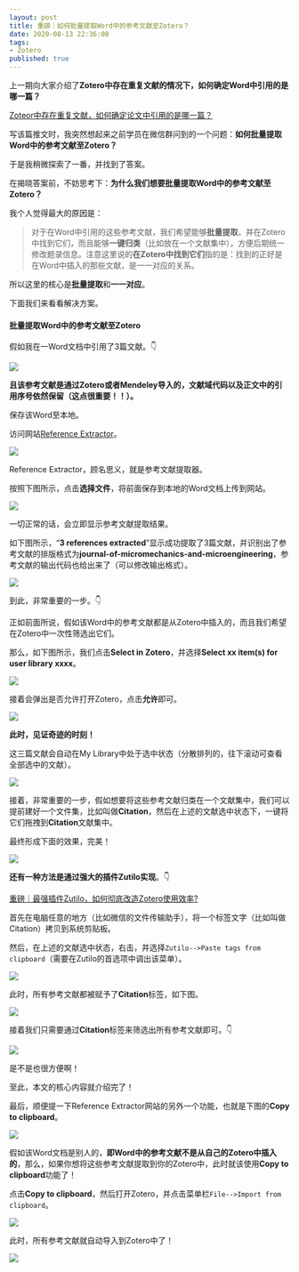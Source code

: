 ```yaml
---
layout: post
title: 重磅｜如何批量提取Word中的参考文献至Zotero？
date: 2020-08-13 22:36:00
tags: 
- Zotero
published: true
---
```





上一期向大家介绍了**Zotero中存在重复文献的情况下，如何确定Word中引用的是哪一篇？**

[Zoteor中存在重复文献，如何确定论文中引用的是哪一篇？](https://mp.weixin.qq.com/s/WBjft3TqjEwBMqcXmaURsA)

写该篇推文时，我突然想起来之前学员在微信群问到的一个问题：**如何批量提取Word中的参考文献至Zotero？**

于是我稍微探索了一番，并找到了答案。

在揭晓答案前，不妨思考下：**为什么我们想要批量提取Word中的参考文献至Zotero？**

我个人觉得最大的原因是：

> 对于在Word中引用的这些参考文献，我们希望能够**批量提取**，并在Zotero中找到它们，而且能够**一键归类**（比如放在一个文献集中），方便后期统一修改题录信息。注意这里说的**在Zotero中找到它们**指的是：找到的正好是在Word中插入的那些文献，是一一对应的关系。

所以这里的核心是**批量提取**和**一一对应**。

下面我们来看看解决方案。

#### 批量提取Word中的参考文献至Zotero

假如我在一Word文档中引用了3篇文献。👇

![](https://figurebed-iseex.oss-cn-hangzhou.aliyuncs.com/img/20200813082038.png)

**且该参考文献是通过Zotero或者Mendeley导入的，文献域代码以及正文中的引用序号依然保留（这点很重要！！）。**

保存该Word至本地。

访问网站[Reference Extractor](https://rintze.zelle.me/ref-extractor/ "Reference Extractor")。

![](https://figurebed-iseex.oss-cn-hangzhou.aliyuncs.com/img/20200813082429.png)

Reference Extractor，顾名思义，就是参考文献提取器。

按照下图所示，点击**选择文件**，将前面保存到本地的Word文档上传到网站。

![](https://figurebed-iseex.oss-cn-hangzhou.aliyuncs.com/img/20200813082606.png)

一切正常的话，会立即显示参考文献提取结果。

如下图所示，“**3 references extracted**”显示成功提取了3篇文献，并识别出了参考文献的排版格式为**journal-of-micromechanics-and-microengineering**，参考文献的输出代码也给出来了（可以修改输出格式）。

![](https://figurebed-iseex.oss-cn-hangzhou.aliyuncs.com/img/20200813083621.png)

到此，非常重要的一步。👇

正如前面所说，假如该Word中的参考文献都是从Zotero中插入的，而且我们希望在Zotero中一次性筛选出它们。

那么，如下图所示，我们点击**Select in Zotero**，并选择**Select xx item(s) for user library xxxx**。

![](https://figurebed-iseex.oss-cn-hangzhou.aliyuncs.com/img/20200813085057.png)

接着会弹出是否允许打开Zotero，点击**允许**即可。

![](https://figurebed-iseex.oss-cn-hangzhou.aliyuncs.com/img/20200813085258.png)

**此时，见证奇迹的时刻！**

这三篇文献会自动在My Library中处于选中状态（分散排列的，往下滚动可查看全部选中的文献）。

![](https://figurebed-iseex.oss-cn-hangzhou.aliyuncs.com/img/20200813085350.png)

接着，非常重要的一步，假如想要将这些参考文献归类在一个文献集中，我们可以提前建好一个文件集，比如叫做**Citation**，然后在上述的文献选中状态下，一键将它们拖拽到**Citation**文献集中。

最终形成下面的效果，完美！

![](https://figurebed-iseex.oss-cn-hangzhou.aliyuncs.com/img/20200813085914.png)

**还有一种方法是通过强大的插件Zutilo实现**。👇

[重磅｜最强插件Zutilo，如何彻底改造Zotero使用效率?](https://mp.weixin.qq.com/s/KtSAUPDlAzHbzBAVYi5AeA)

首先在电脑任意的地方（比如微信的文件传输助手），将一个标签文字（比如叫做Citation）拷贝到系统剪贴板。

然后，在上述的文献选中状态，右击，并选择`Zutilo-->Paste tags from clipboard`（需要在Zutilo的首选项中调出该菜单）。

![](https://figurebed-iseex.oss-cn-hangzhou.aliyuncs.com/img/20200813090656.png)

此时，所有参考文献都被赋予了**Citation**标签，如下图。

![](https://figurebed-iseex.oss-cn-hangzhou.aliyuncs.com/img/20200813091025.png)

接着我们只需要通过**Citation**标签来筛选出所有参考文献即可。👇

![](https://figurebed-iseex.oss-cn-hangzhou.aliyuncs.com/img/20200813091127.png)

是不是也很方便啊！

至此，本文的核心内容就介绍完了！

最后，顺便提一下Reference Extractor网站的另外一个功能，也就是下图的**Copy to clipboard**。

![](https://figurebed-iseex.oss-cn-hangzhou.aliyuncs.com/img/20200813091311.png)

假如该Word文档是别人的，**即Word中的参考文献不是从自己的Zotero中插入的**，那么，如果你想将这些参考文献提取到你的Zotero中，此时就该使用**Copy to clipboard**功能了！

点击**Copy to clipboard**，然后打开Zotero，并点击菜单栏`File-->Import from clipboard`。

![](https://figurebed-iseex.oss-cn-hangzhou.aliyuncs.com/img/20200813091749.png)

此时，所有参考文献就自动导入到Zotero中了！


![](https://figurebed-iseex.oss-cn-hangzhou.aliyuncs.com/img/20200813091740.png)


